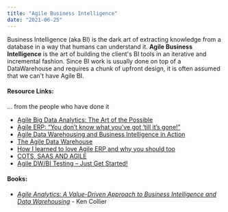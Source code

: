 ```yaml
---
title: "Agile Business Intelligence"
date: "2021-06-25"
---
```


Business Intelligence (aka BI) is the dark art of extracting knowledge from a database in a way that humans can understand it. **Agile Business Intelligence** is the art of building the client's BI tools in an iterative and incremental fashion. Since BI work is usually done on top of a DataWarehouse and requires a chunk of upfront design, it is often assumed that we can't have Agile BI.

#### Resource Links:

... from the people who have done it

- [Agile Big Data Analytics: The Art of the Possible](https://kromerbigdata.wordpress.com/2013/02/19/agile-big-data-analytics-the-art-of-the-possible-part-1/)
- [Agile ERP: “You don’t know what you’ve got ‘till it’s gone!”](http://xunitpatterns.com/~gerard/agile2007-erp-paper.pdf)
- [Agile Data Warehousing and Business Intelligence in Action](https://www.thoughtworks.com/insights/blog/agile-data-warehousing-and-business-intelligence-action)
- [The Agile Data Warehouse](https://medium.com/harlan-s-data-blog/the-agile-data-ac691860126c)
- [How I learned to love Agile ERP and why you should too](https://searchcio.techtarget.com/opinion/An-ERP-experience-that-forever-changed-my-IT-philosophy)
- [COTS, SAAS AND AGILE](https://agileforest.com/2012/08/13/cots-saas-and-agile/)
- [Agile DW/BI Testing – Just Get Started!](https://theagilist.com/2014/03/10/503/)

#### Books:

- [_Agile Analytics: A Value-Driven Approach to Business Intelligence and Data Warehousing_](https://www.amazon.ca/Agile-Analytics-Value-Driven-Intelligence-Warehousing/dp/032150481X/&tag=notesfromatoo-20) - Ken Collier
